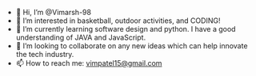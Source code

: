 - 👋 Hi, I’m @Vimarsh-98
- 👀 I’m interested in basketball, outdoor activities, and CODING!
- 🌱 I’m currently learning software design and python. I have a good understanding of JAVA and JavaScript.
- 💞️ I’m looking to collaborate on any new ideas which can help innovate the tech industry.
- 📫 How to reach me: vimpatel15@gmail.com

<!---
Vimarsh-98/Vimarsh-98 is a ✨ special ✨ repository because its `README.md` (this file) appears on your GitHub profile.
You can click the Preview link to take a look at your changes.
--->
